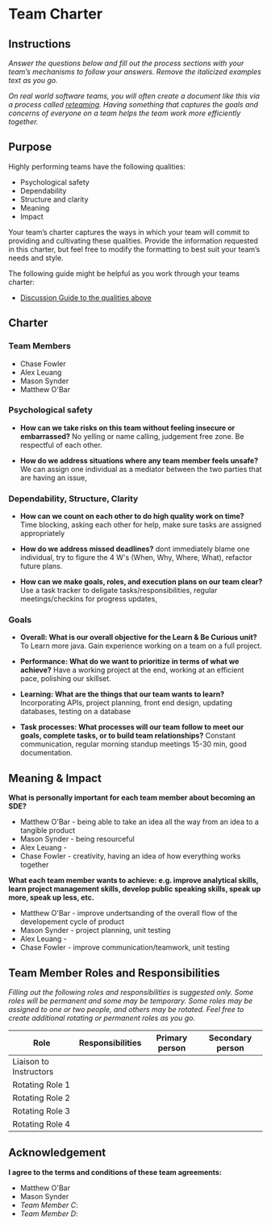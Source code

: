 # Team Charter

## Instructions

_Answer the questions below and fill out the process sections with your team’s mechanisms to follow your answers. Remove the italicized examples text as you go._

_On real world software teams, you will often create a document like this via a process called [reteaming](https://www.agilealliance.org/resources/experience-reports/dynamic-reteaming-how-we-thrive-by-rebuilding-teams/). Having something that captures the goals and concerns of everyone on a team helps the team work more efficiently together._

## Purpose

Highly performing teams have the following qualities:

* Psychological safety
* Dependability
* Structure and clarity
* Meaning
* Impact

Your team’s charter captures the ways in which your team will commit to providing and cultivating these qualities. Provide the information requested in this charter, but feel free to modify the formatting to best suit your team’s needs and style.

The following guide might be helpful as you work through your teams charter:

* [Discussion Guide to the qualities above](https://docs.google.com/document/d/1lgiz6mwZeyWEaJxN_NMI-tI5Qijv2BHh27DPLeSLE40)

## Charter

### Team Members

- Chase Fowler
- Alex Leuang
- Mason Synder
- Matthew O'Bar

### Psychological safety

* **How can we take risks on this team without feeling insecure or embarrassed?**
No yelling or name calling, judgement free zone.  Be respectful of each other.

* **How do we address situations where any team member feels unsafe?**
We can assign one individual as a mediator between the two parties that are having an issue, 

### Dependability, Structure, Clarity

* **How can we count on each other to do high quality work on time?**
  Time blocking, asking each other for help, make sure tasks are assigned appropriately

* **How do we address missed deadlines?**
dont immediately blame one individual, try to figure the 4 W's (When, Why, Where, What), refactor future plans.

* **How can we make goals, roles, and execution plans on our team clear?**
 Use a task tracker to deligate tasks/responsibilities, regular meetings/checkins for progress updates, 


### Goals

* **Overall: What is our overall objective for the Learn & Be Curious unit?**
To Learn more java.  Gain experience working on a team on a full project.


* **Performance: What do we want to prioritize in terms of what we achieve?**
Have a working project at the end, working at an efficient pace, polishing our skillset.


* **Learning: What are the things that our team wants to learn?**
Incorporating APIs, project planning, front end design, updating databases, testing on a database


* **Task processes: What processes will our team follow to meet our goals, complete tasks, or to build team relationships?**
Constant communication, regular morning standup meetings 15-30 min, good documentation.

## Meaning & Impact

**What is personally important for each team member about becoming an SDE?**

* Matthew O'Bar - being able to take an idea all the way from an idea to a tangible product
* Mason Synder - being resourceful
* Alex Leuang - 
* Chase Fowler - creativity, having an idea of how everything works together

**What each team member wants to achieve: e.g. improve analytical skills, learn project management skills, develop public speaking skills, speak up more, speak up less, etc.**

* Matthew O'Bar - improve undertsanding of the overall flow of the developement cycle of product
* Mason Synder - project planning, unit testing
* Alex Leuang - 
* Chase Fowler - improve communication/teamwork, unit testing

## Team Member Roles and Responsibilities

_Filling out the following roles and responsibilities is suggested only. Some roles will be permanent and some may be temporary. Some roles may be assigned to one or two people, and others may be rotated. Feel free to create additional rotating or permanent roles as you go._

|**Role**               |**Responsibilities** |**Primary person** |**Secondary person** |
|---                    |---                  |---                |---                  |
|Liaison to Instructors |                     |                   |                     |
|Rotating Role 1        |                     |                   |                     |
|Rotating Role 2        |                     |                   |                     |
|Rotating Role 3        |                     |                   |                     |
|Rotating Role 4        |                     |                   |                     |

## Acknowledgement

**I agree to the terms and conditions of these team agreements:**

* Matthew O'Bar
* Mason Synder
* _Team Member C_:
* _Team Member D_:
